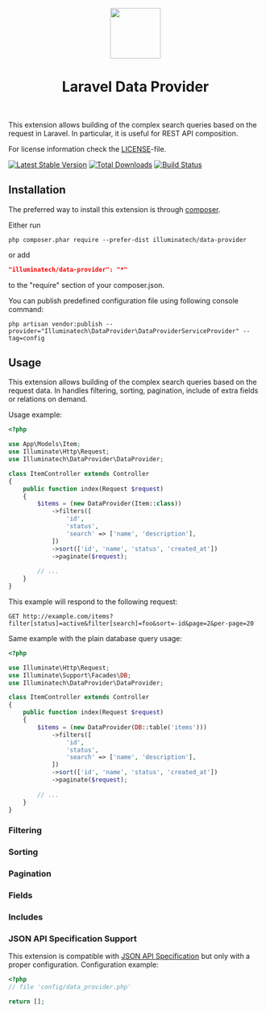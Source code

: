 <p align="center">
    <a href="https://github.com/illuminatech" target="_blank">
        <img src="https://avatars1.githubusercontent.com/u/47185924" height="100px">
    </a>
    <h1 align="center">Laravel Data Provider</h1>
    <br>
</p>

This extension allows building of the complex search queries based on the request in Laravel.
In particular, it is useful for REST API composition.

For license information check the [LICENSE](LICENSE.md)-file.

[![Latest Stable Version](https://img.shields.io/packagist/v/illuminatech/data-provider.svg)](https://packagist.org/packages/illuminatech/data-provider)
[![Total Downloads](https://img.shields.io/packagist/dt/illuminatech/data-provider.svg)](https://packagist.org/packages/illuminatech/data-provider)
[![Build Status](https://github.com/illuminatech/data-provider/workflows/build/badge.svg)](https://github.com/illuminatech/data-provider/actions)


Installation
------------

The preferred way to install this extension is through [composer](http://getcomposer.org/download/).

Either run

```
php composer.phar require --prefer-dist illuminatech/data-provider
```

or add

```json
"illuminatech/data-provider": "*"
```

to the "require" section of your composer.json.

You can publish predefined configuration file using following console command:

```
php artisan vendor:publish --provider="Illuminatech\DataProvider\DataProviderServiceProvider" --tag=config
```


Usage
-----

This extension allows building of the complex search queries based on the request data. In handles filtering, sorting, pagination,
include of extra fields or relations on demand.

Usage example:

```php
<?php

use App\Models\Item;
use Illuminate\Http\Request;
use Illuminatech\DataProvider\DataProvider;

class ItemController extends Controller
{
    public function index(Request $request)
    {
        $items = (new DataProvider(Item::class))
            ->filters([
                'id',
                'status',
                'search' => ['name', 'description'],
            ])
            ->sort(['id', 'name', 'status', 'created_at'])
            ->paginate($request);
            
        // ...
    }
}
```

This example will respond to the following request:

```
GET http://example.com/items?filter[status]=active&filter[search]=foo&sort=-id&page=2&per-page=20
```

Same example with the plain database query usage:

```php
<?php

use Illuminate\Http\Request;
use Illuminate\Support\Facades\DB;
use Illuminatech\DataProvider\DataProvider;

class ItemController extends Controller
{
    public function index(Request $request)
    {
        $items = (new DataProvider(DB::table('items')))
            ->filters([
                'id',
                'status',
                'search' => ['name', 'description'],
            ])
            ->sort(['id', 'name', 'status', 'created_at'])
            ->paginate($request);
            
        // ...
    }
}
```


### Filtering


### Sorting


### Pagination


### Fields


### Includes


### JSON API Specification Support

This extension is compatible with [JSON API Specification](https://jsonapi.org/) but only with a proper configuration.
Configuration example:

```php
<?php
// file 'config/data_provider.php'

return [];
```
